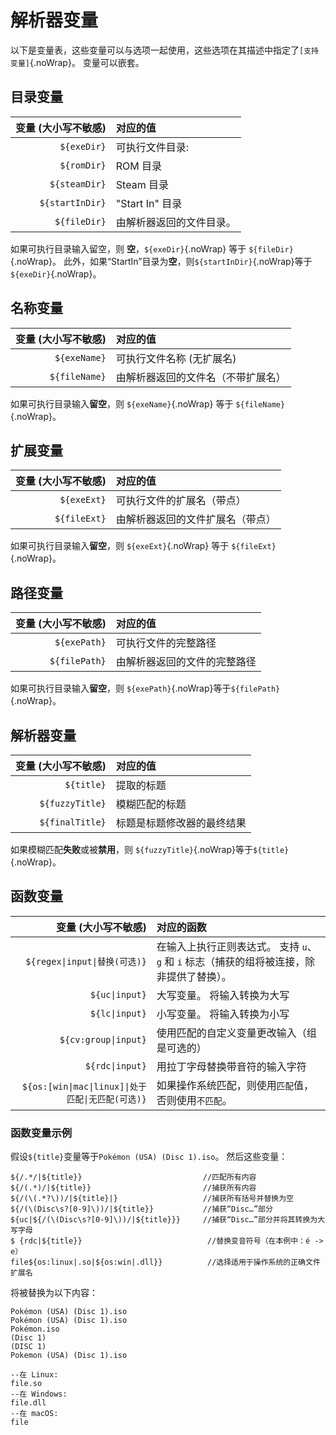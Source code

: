 # 解析器变量

以下是变量表，这些变量可以与选项一起使用，这些选项在其描述中指定了`[支持变量]`{.noWrap}。 变量可以嵌套。

## 目录变量

| 变量 (大小写不敏感) | 对应的值                 |
| ------------------: | :----------------------- |
|         `${exeDir}` | 可执行文件目录:          |
|         `${romDir}` | ROM 目录                 |
|       `${steamDir}` | Steam 目录               |
|     `${startInDir}` | "Start In" 目录          |
|        `${fileDir}` | 由解析器返回的文件目录。 |

如果可执行目录输入留空，则 **空**，`${exeDir}`{.noWrap} 等于 `${fileDir}`{.noWrap}。 此外，如果“StartIn”目录为**空**，则`${startInDir}`{.noWrap}等于`${exeDir}`{.noWrap}。

## 名称变量

| 变量 (大小写不敏感) | 对应的值                           |
| ------------------: | :--------------------------------- |
|        `${exeName}` | 可执行文件名称 (无扩展名)          |
|       `${fileName}` | 由解析器返回的文件名（不带扩展名） |

如果可执行目录输入**留空**，则 `${exeName}`{.noWrap} 等于 `${fileName}`{.noWrap}。

## 扩展变量

| 变量 (大小写不敏感) | 对应的值                         |
| ------------------: | :------------------------------- |
|         `${exeExt}` | 可执行文件的扩展名（带点）       |
|        `${fileExt}` | 由解析器返回的文件扩展名（带点） |

如果可执行目录输入**留空**，则 `${exeExt}`{.noWrap} 等于 `${fileExt}`{.noWrap}。

## 路径变量

| 变量 (大小写不敏感) | 对应的值                     |
| ------------------: | :--------------------------- |
|        `${exePath}` | 可执行文件的完整路径         |
|       `${filePath}` | 由解析器返回的文件的完整路径 |

如果可执行目录输入**留空**，则 `${exePath}`{.noWrap}等于`${filePath}`{.noWrap}。

## 解析器变量

| 变量 (大小写不敏感) | 对应的值                   |
| ------------------: | :------------------------- |
|          `${title}` | 提取的标题                 |
|     `${fuzzyTitle}` | 模糊匹配的标题             |
|     `${finalTitle}` | 标题是标题修改器的最终结果 |

如果模糊匹配**失败**或被**禁用**，则 `${fuzzyTitle}`{.noWrap}等于`${title}`{.noWrap}。

## 函数变量

|                               变量 (大小写不敏感) | 对应的函数                                                                               |
| ------------------------------------------------: | :--------------------------------------------------------------------------------------- |
|                     `${regex\|input\|替换(可选)}` | 在输入上执行正则表达式。 支持 `u`、`g` 和 `i` 标志（捕获的组将被连接，除非提供了替换）。 |
|                                    `${uc\|input}` | 大写变量。 将输入转换为大写                                                              |
|                                    `${lc\|input}` | 小写变量。 将输入转换为小写                                                              |
|                              `${cv:group\|input}` | 使用匹配的自定义变量更改输入（组是可选的）                                               |
|                                   `${rdc\|input}` | 用拉丁字母替换带音符的输入字符                                                           |
| `${os:[win\|mac\|linux]\|处于匹配\|无匹配(可选)}` | 如果操作系统匹配，则使用`匹配`值，否则使用`不匹配`。                                     |

### 函数变量示例

假设`${title}`变量等于`Pokémon (USA) (Disc 1).iso`。 然后这些变量：

```
${/.*/|${title}}                           //匹配所有内容
${/(.*)/|${title}}                         //捕获所有内容
${/(\(.*?\))/|${title}|}                   //捕获所有括号并替换为空
${/(\(Disc\s?[0-9]\))/|${title}}           //捕获“Disc…”部分
${uc|${/(\(Disc\s?[0-9]\))/|${title}}}     //捕获“Disc…”部分并将其转换为大写字母
$ {rdc|${title}}                            //替换变音符号（在本例中：é -> e）
file${os:linux|.so|${os:win|.dll}}          //选择适用于操作系统的正确文件扩展名
```

将被替换为以下内容：

```
Pokémon (USA) (Disc 1).iso
Pokémon (USA) (Disc 1).iso
Pokémon.iso
(Disc 1)
(DISC 1)
Pokemon (USA) (Disc 1).iso

--在 Linux:
file.so
--在 Windows:
file.dll
--在 macOS:
file
```
